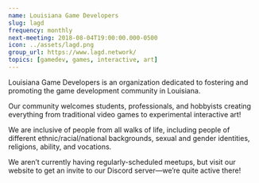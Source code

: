 ```yaml
---
name: Louisiana Game Developers
slug: lagd
frequency: monthly
next-meeting: 2018-08-04T19:00:00.000-0500
icon: ../assets/lagd.png
group_url: https://www.lagd.network/
topics: [gamedev, games, interactive, art]
---
```


Louisiana Game Developers is an organization dedicated to fostering and promoting the game development community in Louisiana.

Our community welcomes students, professionals, and hobbyists creating everything from traditional video games to experimental interactive art!

We are inclusive of people from all walks of life, including people of different ethnic/racial/national backgrounds, sexual and gender identities, religions, ability, and vocations.

We aren’t currently having regularly-scheduled meetups, but visit our website to get an invite to our Discord server—we’re quite active there!

